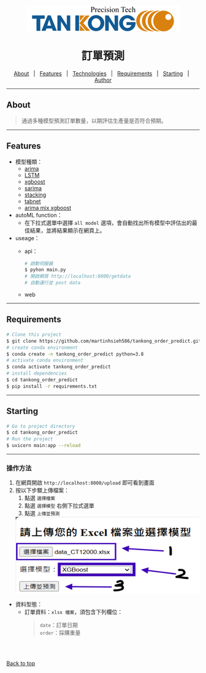 <div align="center" id="top"> 
<img src="./md_img/logo.svg" alt="Tangong_order" />
</div>

<h1 align="center">訂單預測</h1>

<p align="center">
  <a href="#about">About</a> &#xa0; | &#xa0;
  <a href="#features">Features</a> &#xa0; | &#xa0;
  <a href="#technologies">Technologies</a> &#xa0; | &#xa0;
  <a href="#requirements">Requirements</a> &#xa0; | &#xa0;
  <a href="#starting">Starting</a> &#xa0; | &#xa0;
  <a href="https://github.com/martinhsieh586" target="_blank">Author</a>
</p>

***

## About ##

> 通過多種模型預測訂單數量，以期評估生產量是否符合預期。

***

## Features ##

- 模型種類：
  - <a href="./model/arima_model.py">arima</a>
  - <a href="./model/lstm_model.py">LSTM</a>
  - <a href="./model/xgboost_model.py">xgboost</a>
  - <a href="./model/sarima_model.py">sarima</a>
  - <a href="./model/stacking_model.py">stacking</a>
  - <a href="./model/tabnet.py">tabnet</a>
  - <a href="./model/arima-mix-xgboost.py">arima mix xgboost</a>
- autoML function：
  - 在下拉式選單中選擇 `all model` 選項，會自動找出所有模型中評估出的最佳結果，並將結果顯示在網頁上。
- useage：
  - api：

    ```bash
    # 啟動伺服器
    $ pyhon main.py
    # 開啟網頁 http://localhost:8000/getdata
    # 自動運行並 post data
    ```
  
  - web
  
***

## Requirements ##

```bash
# Clone this project
$ git clone https://github.com/martinhsieh586/tankong_order_predict.git
# create conda environment
$ conda create -n tankong_order_predict python=3.8
# activate conda environment
$ conda activate tankong_order_predict
# install dependencies
$ cd tankong_order_predict
$ pip install -r requirements.txt
```

***

## Starting ##

```bash
# Go to project directory
$ cd tankong_order_predict
# Run the project
$ uvicorn main:app --reload
```

***

### 操作方法 ###

1. 在網頁開啟 `http://localhost:8000/upload` 即可看到畫面
2. 按以下步驟上傳檔案：
   1. 點選 `選擇檔案`
   2. 點選 `選擇模型` 右側下拉式選單
   3. 點選 `上傳並預測`
   <img src="./md_img/Procedure.png" alt="example" width="500" height="200" />
- 資料型態：
  - 訂單資料：`xlsx 檔案`，須包含下列欄位：  
    > `date`：訂單日期  
    > `order`：採購重量

<br> </br>

<a href="#top">Back to top</a>

<!-- use ctrl+shift+V to view this markdown on vscode -->